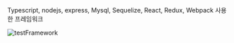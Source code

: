 Typescript, nodejs, express, Mysql, Sequelize, React, Redux, Webpack 사용한 프레임워크

![testFramework](https://user-images.githubusercontent.com/44955199/99025616-91768b80-25ac-11eb-9d1c-6049ececefd4.png)
